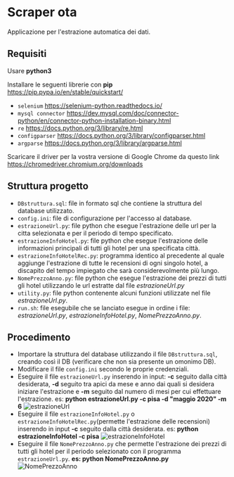 # Scraper ota
Applicazione per l'estrazione automatica dei dati.
## Requisiti
Usare **python3**

Installare le seguenti librerie con **pip** https://pip.pypa.io/en/stable/quickstart/

- `selenium` https://selenium-python.readthedocs.io/
- `mysql connector` https://dev.mysql.com/doc/connector-python/en/connector-python-installation-binary.html
- `re` https://docs.python.org/3/library/re.html
- `configparser` https://docs.python.org/3/library/configparser.html
- `argparse` https://docs.python.org/3/library/argparse.html

Scaricare il driver per la vostra versione di Google Chrome da questo link https://chromedriver.chromium.org/downloads

## Struttura progetto
- `DBstruttura.sql`: file in formato sql che contiene la struttura del database utilizzato.
- `config.ini`: file di configurazione per l'accesso al database.
- `estrazioneUrl.py`: file python che esegue l'estrazione delle url per la citta selezionata e per il periodo di tempo specificato.
- `estrazioneInfoHotel.py`: file python che esegue l'estrazione delle informazioni principali di tutti gli hotel per una specificata città.
- `estrazioneInfoHotelRec.py`: programma identico al precedente al quale aggiunge l'estrazione di tutte le recensioni di ogni singolo hotel, a discapito del tempo impiegato che sarà considerevolmente più lungo.
- `NomePrezzoAnno.py`: file python che esegue l'estrazione dei prezzi di tutti gli hotel utilizzando le url estratte dal file *estrazioneUrl.py*
- `utility.py`: file python contenente alcuni funzioni utilizzate nel file *estrazioneUrl.py*.
- `run.sh`: file esegubile che se lanciato esegue in ordine i file: *estrazioneUrl.py*, *estrazioneInfoHotel.py*, *NomePrezzoAnno.py*.
## Procedimento
- Importare la struttura del database utilizzando il file `DBstruttura.sql`, creando così il DB (verificare che non sia presente un omonimo DB).
- Modificare il file `config.ini` secondo le proprie credenziali.
- Eseguire il file `estrazioneUrl.py` inserendo in input: **-c** seguito dalla città desiderata, **-d** seguito tra apici da mese e anno dai quali si desidera iniziare l'estrazione e **-m** seguito dal numero di mesi per cui effettuare l'estrazione.
es:    **python estrazioneUrl.py -c pisa -d "maggio 2020" -m 6**
![estrazioneUrl](https://user-images.githubusercontent.com/51764993/76440538-47eef480-63be-11ea-9766-8862608a9321.png)
- Eseguire il file `estrazioneInfoHotel.py` o `estrazioneInfoHotelRec.py`(permette l'estrazione delle recensioni) inserendo in input **-c** seguito dalla città desiderata.
es:    **python estrazioneInfoHotel -c pisa**
![estrazioneInfoHotel](https://user-images.githubusercontent.com/51764993/76440765-a4eaaa80-63be-11ea-8a33-f97a74a7fbfd.png)
- Eseguire il file `NomePrezzoAnno.py` che permette l'estrazione dei prezzi di tutti gli hotel per il periodo selezionato con il programma `estrazioneUrl.py`.
**es: python NomePrezzoAnno.py**
![NomePrezzoAnno](https://user-images.githubusercontent.com/51764993/76440840-bb910180-63be-11ea-9854-2e441c38939e.png)
